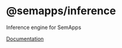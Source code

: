 # @semapps/inference

Inference engine for SemApps

[Documentation](https://semapps.org/docs/packages/inference)
